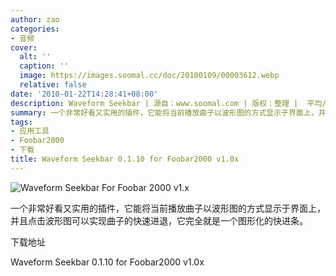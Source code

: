 ```yaml
---
author: zao
categories:
- 音频
cover:
  alt: ''
  caption: ''
  image: https://images.soomal.cc/doc/20100109/00003612.webp
  relative: false
date: '2010-01-22T14:28:41+08:00'
description: Waveform Seekbar | 源自：www.soomal.com | 版权：整理 |  平均/总评分：10.00/10
summary: 一个非常好看又实用的插件，它能将当前播放曲子以波形图的方式显示于界面上，并且点击波形图可以实现曲子的快速进退，它完全就是一个图形化的快进条
tags:
- 应用工具
- Foobar2000
- 下载
title: Waveform Seekbar 0.1.10 for Foobar2000 v1.0x
---
```


![Waveform Seekbar For Foobar 2000 v1.x](https://images.soomal.cc/doc/20100109/00003612.webp)



一个非常好看又实用的插件，它能将当前播放曲子以波形图的方式显示于界面上，并且点击波形图可以实现曲子的快速进退，它完全就是一个图形化的快进条。



下载地址



Waveform Seekbar 0.1.10 for Foobar2000 v1.0x